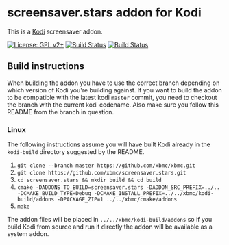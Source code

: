 # screensaver.stars addon for Kodi

This is a [Kodi](https://kodi.tv) screensaver addon.

[![License: GPL v2+](https://img.shields.io/badge/License-GPL%20v2+-blue.svg)](LICENSE.md)
[![Build Status](https://dev.azure.com/teamkodi/binary-addons/_apis/build/status/xbmc.screensaver.stars?branchName=Matrix)](https://dev.azure.com/teamkodi/binary-addons/_build/latest?definitionId=49&branchName=Matrix)
[![Build Status](https://jenkins.kodi.tv/view/Addons/job/xbmc/job/screensaver.stars/job/Matrix/badge/icon)](https://jenkins.kodi.tv/blue/organizations/jenkins/xbmc%2Fscreensaver.stars/branches/)
<!--- [![Build Status](https://ci.appveyor.com/api/projects/status/github/xbmc/screensaver.stars?svg=true)](https://ci.appveyor.com/project/xbmc/screensaver-stars) -->

## Build instructions

When building the addon you have to use the correct branch depending on which version of Kodi you're building against. 
If you want to build the addon to be compatible with the latest kodi `master` commit, you need to checkout the branch with the current kodi codename.
Also make sure you follow this README from the branch in question.

### Linux

The following instructions assume you will have built Kodi already in the `kodi-build` directory 
suggested by the README.

1. `git clone --branch master https://github.com/xbmc/xbmc.git`
2. `git clone https://github.com/xbmc/screensaver.stars.git`
3. `cd screensaver.stars && mkdir build && cd build`
4. `cmake -DADDONS_TO_BUILD=screensaver.stars -DADDON_SRC_PREFIX=../.. -DCMAKE_BUILD_TYPE=Debug -DCMAKE_INSTALL_PREFIX=../../xbmc/kodi-build/addons -DPACKAGE_ZIP=1 ../../xbmc/cmake/addons`
5. `make`

The addon files will be placed in `../../xbmc/kodi-build/addons` so if you build Kodi from source and run it directly 
the addon will be available as a system addon.
